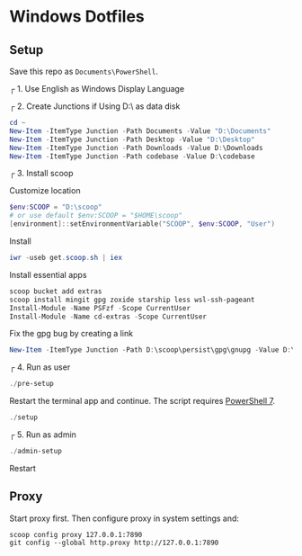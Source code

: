 # Windows Dotfiles

## Setup

Save this repo as `Documents\PowerShell`.

┌ 1. Use English as Windows Display Language

┌ 2. Create Junctions if Using D:\ as data disk

```powershell
cd ~
New-Item -ItemType Junction -Path Documents -Value "D:\Documents"
New-Item -ItemType Junction -Path Desktop -Value "D:\Desktop"
New-Item -ItemType Junction -Path Downloads -Value D:\Downloads
New-Item -ItemType Junction -Path codebase -Value D:\codebase
```

┌ 3. Install scoop

Customize location

```powershell
$env:SCOOP = "D:\scoop"
# or use default $env:SCOOP = "$HOME\scoop"
[environment]::setEnvironmentVariable("SCOOP", $env:SCOOP, "User")
```

Install

```powershell
iwr -useb get.scoop.sh | iex
```

Install essential apps

```powershell
scoop bucket add extras
scoop install mingit gpg zoxide starship less wsl-ssh-pageant
Install-Module -Name PSFzf -Scope CurrentUser
Install-Module -Name cd-extras -Scope CurrentUser
```

Fix the gpg bug by creating a link

```powershell
New-Item -ItemType Junction -Path D:\scoop\persist\gpg\gnupg -Value D:\scoop\persist\gpg\home\
```

┌ 4. Run as user

```powershell
./pre-setup
```

Restart the terminal app and continue. The script requires [PowerShell 7](https://github.com/PowerShell/PowerShell/releases).

```powershell
./setup
```

┌ 5. Run as admin

```powershell
./admin-setup
```

Restart

## Proxy

Start proxy first. Then configure proxy in system settings and:

```
scoop config proxy 127.0.0.1:7890
git config --global http.proxy http://127.0.0.1:7890
```
